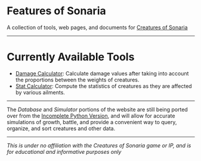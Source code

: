 # Features of Sonaria
 A collection of tools, web pages, and documents for [Creatures of Sonaria](https://www.roblox.com/games/5233782396/Creatures-of-Sonaria)
 
-------

# Currently Available Tools

* [Damage Calculator](https://wunder-wulfe.github.io/Features-of-Sonaria/Calculator/Damage/): Calculate damage values after taking into account the proportions between the weights of creatures.
* [Stat Calculator](https://wunder-wulfe.github.io/Features-of-Sonaria/Calculator/Stats/): Compute the statistics of creatures as they are affected by various ailments.

-------

The *Database* and *Simulator* portions of the website are still being ported over from the [Incomplete Python Version](https://replit.com/@WunderWulfe/Sonaria-Creature-Database), and will allow for accurate simulations of growth, battle, and provide a convenient way to query, organize, and sort creatures and other data.

-------

*This is under no affiliation with the Creatures of Sonaria game or IP, and is for educational and informative purposes only*

